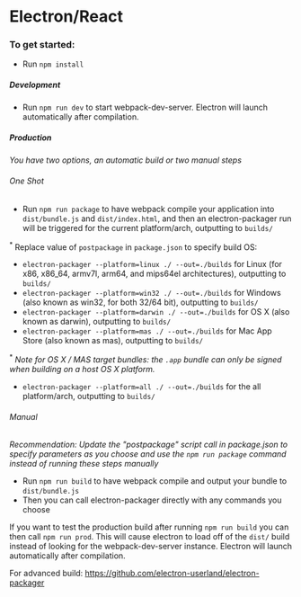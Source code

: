 # Electron/React

### To get started:
* Run `npm install`

##### Development
* Run `npm run dev` to start webpack-dev-server. Electron will launch automatically after compilation.

##### Production
_You have two options, an automatic build or two manual steps_

###### One Shot
* Run `npm run package` to have webpack compile your application into `dist/bundle.js` and `dist/index.html`, and then an electron-packager run will be triggered for the current platform/arch, outputting to `builds/`

<sup>*</sup> Replace value of `postpackage` in `package.json` to specify build OS: 

* `electron-packager --platform=linux ./ --out=./builds`  for Linux (for x86, x86_64, armv7l, arm64, and mips64el architectures), outputting to `builds/`
* `electron-packager --platform=win32 ./ --out=./builds`  for Windows (also known as win32, for both 32/64 bit), outputting to `builds/`
* `electron-packager --platform=darwin ./ --out=./builds`  for OS X (also known as darwin), outputting to `builds/`
* `electron-packager --platform=mas ./ --out=./builds`  for Mac App Store (also known as mas), outputting to `builds/`

<sup>*</sup> *Note for OS X / MAS target bundles: the `.app` bundle can only be signed when building on a host OS X platform.*
* `electron-packager --platform=all ./ --out=./builds`  for the all platform/arch, outputting to `builds/`

###### Manual
_Recommendation: Update the "postpackage" script call in package.json to specify parameters as you choose and use the `npm run package` command instead of running these steps manually_
* Run `npm run build` to have webpack compile and output your bundle to `dist/bundle.js`
* Then you can call electron-packager directly with any commands you choose

If you want to test the production build after running `npm run build` you can then call `npm run prod`. This will cause electron to load off of the `dist/` build instead of looking for the webpack-dev-server instance. Electron will launch automatically after compilation.

For advanced build: https://github.com/electron-userland/electron-packager
